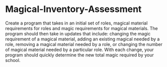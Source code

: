 # Magical-Inventory-Assessment
Create a program that takes in an initial set of roles, magical material requirements for roles and magic requirements for magical materials. The program should then take in updates that include:
changing the magic requirement of a magical material, adding an existing magical needed by a
role, removing a magical material needed by a role, or changing the number of magical material
needed by a particular role. With each change, your program should quickly determine the new
total magic required by your school.
